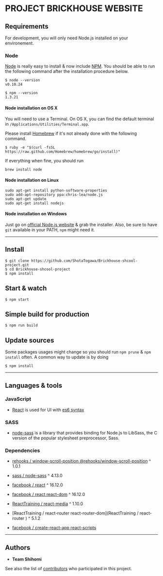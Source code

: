 # PROJECT BRICKHOUSE WEBSITE

## Requirements

For development, you will only need Node.js installed on your environement.

### Node

[Node](http://nodejs.org/) is really easy to install & now include [NPM](https://npmjs.org/).
You should be able to run the following command after the installation procedure
below.

    $ node --version
    v0.10.24

    $ npm --version
    1.3.21

#### Node installation on OS X

You will need to use a Terminal. On OS X, you can find the default terminal in
`/Applications/Utilities/Terminal.app`.

Please install [Homebrew](http://brew.sh/) if it's not already done with the following command.

    $ ruby -e "$(curl -fsSL https://raw.github.com/Homebrew/homebrew/go/install)"

If everything when fine, you should run

    brew install node

#### Node installation on Linux

    sudo apt-get install python-software-properties
    sudo add-apt-repository ppa:chris-lea/node.js
    sudo apt-get update
    sudo apt-get install nodejs

#### Node installation on Windows

Just go on [official Node.js website](http://nodejs.org/) & grab the installer.
Also, be sure to have `git` available in your PATH, `npm` might need it.

---

## Install

    $ git clone https://github.com/ShotaTogawa/Brickhouse-shcool-project.git
    $ cd Brickhouse-shcool-project
    $ npm install

## Start & watch

    $ npm start

## Simple build for production

    $ npm run build

## Update sources

Some packages usages might change so you should run `npm prune` & `npm install` often.
A common way to update is by doing

    $ npm install

---

## Languages & tools


### JavaScript

- [React](http://facebook.github.io/react) is used for UI with [es6 syntax](http://es6.github.io/)

### SASS

- [node-sass](https://github.com/sass/node-sass) is a library that provides binding for Node.js to LibSass, the C version of the popular stylesheet preprocessor, Sass.

### Dependencies

- [rehooks / window-scroll-position @rehooks/window-scroll-position](https://github.com/rehooks/window-scroll-position)
^ 1.0.1

- [sass / node-sass](https://github.com/sass/node-sass)
^ 4.13.0

- [facebook / react](https://github.com/facebook/react)
^ 16.12.0

- [facebook / react react-dom](https://github.com/facebook/react)
^ 16.12.0

- [ReactTraining / react-media](https://github.com/ReactTraining/react-media)
^ 1.10.0

- [ReactTraining / react-router react-router-dom](ReactTraining / react-router )
^ 5.1.2

- [facebook / create-react-app react-scripts](https://github.com/facebook/create-react-app)


---

## Authors

* **Team Shihomi**

See also the list of [contributors](https://github.com/ShotaTogawa/Brickhouse-shcool-project/graphs/contributors) who participated in this project.

